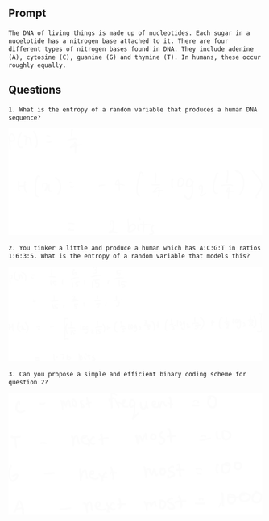 ## Prompt

```
The DNA of living things is made up of nucleotides. Each sugar in a nucelotide has a nitrogen base attached to it. There are four different types of nitrogen bases found in DNA. They include adenine (A), cytosine (C), guanine (G) and thymine (T). In humans, these occur roughly equally.
```

## Questions

```
1. What is the entropy of a random variable that produces a human DNA sequence?
```

![Pasted%20image%2020230726090138.png](/Images/Pasted%20image%2020230726090138.png)

```
2. You tinker a little and produce a human which has A:C:G:T in ratios 1:6:3:5. What is the entropy of a random variable that models this?
```

![Pasted%20image%2020230726090150.png](/Images/Pasted%20image%2020230726090150.png)

```
3. Can you propose a simple and efficient binary coding scheme for question 2?
```

![Pasted%20image%2020230726090159.png](/Images/Pasted%20image%2020230726090159.png)
